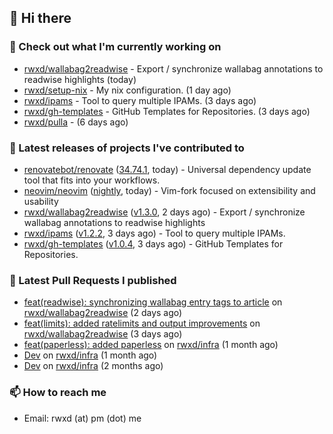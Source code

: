 ## 👋 Hi there

### 👷 Check out what I'm currently working on


- [rwxd/wallabag2readwise](https://github.com/rwxd/wallabag2readwise) - Export / synchronize wallabag annotations to readwise highlights (today)
- [rwxd/setup-nix](https://github.com/rwxd/setup-nix) - My nix configuration. (1 day ago)
- [rwxd/ipams](https://github.com/rwxd/ipams) - Tool to query multiple IPAMs. (3 days ago)
- [rwxd/gh-templates](https://github.com/rwxd/gh-templates) - GitHub Templates for Repositories. (3 days ago)
- [rwxd/pulla](https://github.com/rwxd/pulla) -  (6 days ago)

### 🔭 Latest releases of projects I've contributed to


- [renovatebot/renovate](https://github.com/renovatebot/renovate) ([34.74.1](https://github.com/renovatebot/renovate/releases/tag/34.74.1), today) - Universal dependency update tool that fits into your workflows.
- [neovim/neovim](https://github.com/neovim/neovim) ([nightly](https://github.com/neovim/neovim/releases/tag/nightly), today) - Vim-fork focused on extensibility and usability
- [rwxd/wallabag2readwise](https://github.com/rwxd/wallabag2readwise) ([v1.3.0](https://github.com/rwxd/wallabag2readwise/releases/tag/v1.3.0), 2 days ago) - Export / synchronize wallabag annotations to readwise highlights
- [rwxd/ipams](https://github.com/rwxd/ipams) ([v1.2.2](https://github.com/rwxd/ipams/releases/tag/v1.2.2), 3 days ago) - Tool to query multiple IPAMs.
- [rwxd/gh-templates](https://github.com/rwxd/gh-templates) ([v1.0.4](https://github.com/rwxd/gh-templates/releases/tag/v1.0.4), 3 days ago) - GitHub Templates for Repositories.

### 🔨 Latest Pull Requests I published


- [feat(readwise): synchronizing wallabag entry tags to article](https://github.com/rwxd/wallabag2readwise/pull/16) on [rwxd/wallabag2readwise](https://github.com/rwxd/wallabag2readwise) (2 days ago)
- [feat(limits): added ratelimits and output improvements](https://github.com/rwxd/wallabag2readwise/pull/9) on [rwxd/wallabag2readwise](https://github.com/rwxd/wallabag2readwise) (3 days ago)
- [feat(paperless): added paperless](https://github.com/rwxd/infra/pull/73) on [rwxd/infra](https://github.com/rwxd/infra) (1 month ago)
- [Dev](https://github.com/rwxd/infra/pull/71) on [rwxd/infra](https://github.com/rwxd/infra) (1 month ago)
- [Dev](https://github.com/rwxd/infra/pull/70) on [rwxd/infra](https://github.com/rwxd/infra) (2 months ago)

### 📫 How to reach me

- Email: rwxd (at) pm (dot) me
